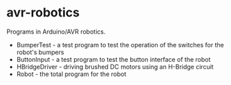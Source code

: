 # avr-robotics

Programs in Arduino/AVR robotics.

* BumperTest - a test program to test the operation of the switches for the robot's bumpers
* ButtonInput - a test program to test the button interface of the robot
* HBridgeDriver - driving brushed DC motors using an H-Bridge circuit
* Robot - the total program for the robot
